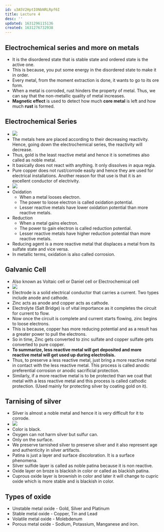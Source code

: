 ```yaml
---
id: u3A5V2HptIONbNRLRpf6I
title: Lecture 4
desc: ''
updated: 1631296115136
created: 1631276732938
---
```

## Electrochemical series and more on metals

- It is the disordered state that is stable state and ordered state is the active one.
- This is because, you put some energy in the disordered state to make it in order.
- Every metal, from the moment extraction is done, it wants to go to its ore form.
- When a metal is corroded, rust hinders the property of metal. Thus, we can say that the non-metallic quality of metal increases.
- **Magnetic effect** is used to detect how much **core metal** is left and how much **rust** is formed.

## Electrochemical Series

- ![](/assets/images/2021-09-10-22-24-30.png)
- The metals here are placed according to their decreasing reactivity. Hence, going down the electrochemical series, the reactivity will decrease.
- Thus, gold is the least reactive metal and hence it is sometimes also called as noble metal.
- It basically does not react with anything. It only dissolves in aqua regia.
- Pure copper does not rust/corrode easily and hence they are used for electrical installations. Another reason for that use is that it is an excellent conductor of electrivity.
- ![](/assets/images/2021-09-10-22-29-17.png)
- Oxidation 
  - When a metal looses electron. 
  - The power to loose electron is called oxidation potential.
  - Lesser reactive metals have lower oxidation potential than more reactive metals.
- Reduction
  - When a metal gains electron.
  - The power to gain electron is called reduction potential.
  - Lesser reactive metals have higher reduction potential than more reactive metals.
- Reducing agent is a more reactive metal that displaces a metal from its sulfate state and vice versa.
- In metallic terms, oxidation is also called corrosion.

## Galvanic Cell

- Also known as Voltaic cell or Daniel cell or Electrochemical cell
- ![](/assets/images/2021-09-10-22-39-33.png)
- Electrode is a solid electrical conductor that carries a current. Two types include anode and cathode.
- Zinc acts as anode and copper acts as cathode.
- Electrolyte (Salt Bridge) is of vital importance as it completes the circuit for current to flow.
- Now once the circuit is complete and current starts flowing, zinc begins to loose electrons.
- This is because, copper has more reducing potential and as a result has a greater power to pull the electrons.
- So in time, Zinc gets converted to zinc sulfate and copper sulfate gets converted to pure copper.
- **To summarize, less reactive metal will get deposited and more reactive metal will get used up during electrolisis.**
- Thus, to preserve a less reactive metal, just bring a more reactive metal in contact with the less reactive metal. This process is called anodic preferential corrosion or anodic sacrificial protection.
- Similarly, if a more reactive metal is to be protected than we coat that metal with a less reactive metal and this process is called cathodic protection. (Used mainly for protecting silver by coating gold on it).

## Tarnising of silver

- Silver is almost a noble metal and hence it is very difficult for it to corrode.
- ![](/assets/images/2021-09-10-22-53-23.png)
- Color is black.
- Oxygen can not harm silver but sulfur can.
- Only on the surface.
- We preserve tarnished silver to preserve silver and it also represent age and authenticity in silver artifacts.
- Patina is just a layer and surface discoloration. It is a surface phenomena.
- Silver sulfide layer is called as noble patina because it is non reactive.
- Oxide layer on broze is blackish in color or called as blackish patina.
- Cuprous oxide layer is brownish in color and later it will change to cupric oxide which is more stable and is blackish in color.

## Types of oxide

- Unstable metal oxide - Gold, Silver and Platinum
- Stable metal oxide - Copper, Tin and Lead
- Volatile metal oxide - Molebdenum
- Porous metal oxide - Sodium, Potassium, Manganese and iron.


